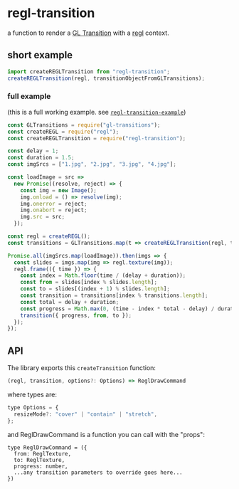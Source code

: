 # regl-transition

a function to render a [GL Transition](https://gl-transitions.com) with a [regl](https://gitter.im/mikolalysenko/regl) context.

## short example

```js
import createREGLTransition from "regl-transition";
createREGLTransition(regl, transitionObjectFromGLTransitions);
```

### full example

(this is a full working example. see [`regl-transition-example`](../regl-transition-example))

```js
const GLTransitions = require("gl-transitions");
const createREGL = require("regl");
const createREGLTransition = require("regl-transition");

const delay = 1;
const duration = 1.5;
const imgSrcs = ["1.jpg", "2.jpg", "3.jpg", "4.jpg"];

const loadImage = src =>
  new Promise((resolve, reject) => {
    const img = new Image();
    img.onload = () => resolve(img);
    img.onerror = reject;
    img.onabort = reject;
    img.src = src;
  });

const regl = createREGL();
const transitions = GLTransitions.map(t => createREGLTransition(regl, t));

Promise.all(imgSrcs.map(loadImage)).then(imgs => {
  const slides = imgs.map(img => regl.texture(img));
  regl.frame(({ time }) => {
    const index = Math.floor(time / (delay + duration));
    const from = slides[index % slides.length];
    const to = slides[(index + 1) % slides.length];
    const transition = transitions[index % transitions.length];
    const total = delay + duration;
    const progress = Math.max(0, (time - index * total - delay) / duration);
    transition({ progress, from, to });
  });
});
```

## API

The library exports this `createTransition` function:
```js
(regl, transition, options?: Options) => ReglDrawCommand
```

where types are:

```js
type Options = {
  resizeMode?: "cover" | "contain" | "stretch",
};
```

and ReglDrawCommand is a function you can call with the "props":

```
type ReglDrawCommand = ({
  from: ReglTexture,
  to: ReglTexture,
  progress: number,
  ...any transition parameters to override goes here...
})
```
